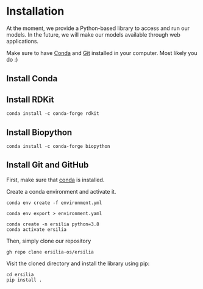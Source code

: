 # Installation

At the moment, we provide a Python-based library to access and run our models. In the future, we will make our models available through web applications.

Make sure to have [Conda]() and [Git]() installed in your computer. Most likely you do :)

## Install Conda

## Install RDKit

```
conda install -c conda-forge rdkit
```

## Install Biopython

```
conda install -c conda-forge biopython
```

## Install Git and GitHub

First, make sure that [conda](https://docs.conda.io/projects/conda/en/latest/user-guide/install/) is installed.

Create a conda environment and activate it.

```
conda env create -f environment.yml
```

```
conda env export > environment.yaml
```


```
conda create -n ersilia python=3.8
conda activate ersilia
```
Then, simply clone our repository
```
gh repo clone ersilia-os/ersilia
```
Visit the cloned directory and install the library using pip:
```
cd ersilia
pip install .
```
